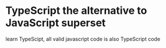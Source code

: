 # TypeScript the alternative to JavaScript superset



learn TypeScipt, all valid javascript code is also TypeScript code
